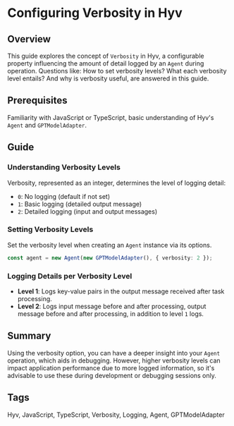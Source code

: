 # Configuring Verbosity in Hyv

## Overview

This guide explores the concept of `Verbosity` in Hyv, a configurable property influencing the
amount of detail logged by an `Agent` during operation. Questions like: How to set verbosity levels?
What each verbosity level entails? And why is verbosity useful, are answered in this guide.

## Prerequisites

Familiarity with JavaScript or TypeScript, basic understanding of Hyv's `Agent` and
`GPTModelAdapter`.

## Guide

### Understanding Verbosity Levels

Verbosity, represented as an integer, determines the level of logging detail:

-   `0`: No logging (default if not set)
-   `1`: Basic logging (detailed output message)
-   `2`: Detailed logging (input and output messages)

### Setting Verbosity Levels

Set the verbosity level when creating an `Agent` instance via its options.

```typescript
const agent = new Agent(new GPTModelAdapter(), { verbosity: 2 });
```

### Logging Details per Verbosity Level

-   **Level 1**: Logs key-value pairs in the output message received after task processing.
-   **Level 2**: Logs input message before and after processing, output message before and after
    processing, in addition to level `1` logs.

## Summary

Using the verbosity option, you can have a deeper insight into your `Agent` operation, which aids in
debugging. However, higher verbosity levels can impact application performance due to more logged
information, so it's advisable to use these during development or debugging sessions only.

## Tags

Hyv, JavaScript, TypeScript, Verbosity, Logging, Agent, GPTModelAdapter
